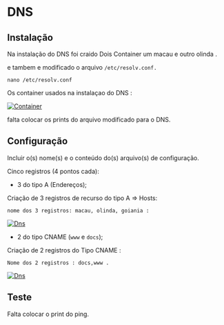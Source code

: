 # DNS

## Instalação

Na instalação do DNS foi craido Dois Container um macau e outro olinda .

e tambem e modificado o arquivo `/etc/resolv.conf.`

`nano /etc/resolv.conf`

Os container usados na instalaçao do DNS :

[![Container](https://i.im.ge/2024/01/04/3lSSw1.Container.png)](https://im.ge/i/3lSSw1)

falta colocar os  prints do arquivo modificado para o DNS.

## Configuração

Incluir o(s) nome(s) e o conteúdo do(s) arquivo(s) de configuração.

Cinco registros (4 pontos cada):

- 3 do tipo A (Endereços);

Criação de 3 registros de recurso do tipo A => Hosts:

`nome dos 3 registros: macau, olinda, goiania :`

[![Dns](https://i.im.ge/2024/01/04/3lSsXm.Dns.png)](https://im.ge/i/3lSsXm)


- 2 do tipo CNAME (`www` e `docs`);

Criação de 2 registros do Tipo CNAME :

`Nome dos 2 registros : docs,www .`

[![Dns](https://i.im.ge/2024/01/04/3lSsXm.Dns.png)](https://im.ge/i/3lSsXm)

## Teste

Falta colocar o print do ping.


